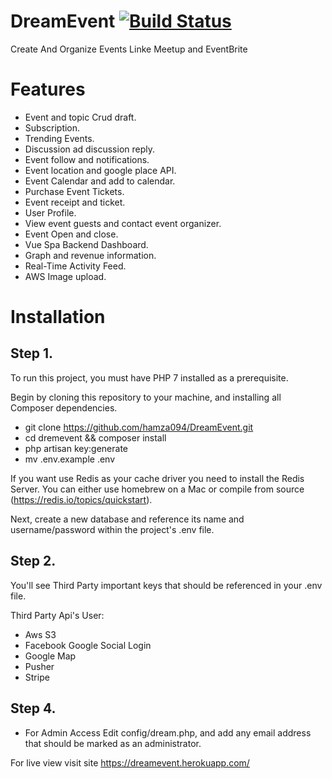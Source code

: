 # DreamEvent [![Build Status](https://travis-ci.org/hamza094/DreamEvent.svg?branch=master)](https://travis-ci.org/hamza094/DreamEvent)

Create And Organize Events Linke Meetup and EventBrite 

# Features
- Event and topic Crud draft.
- Subscription.
- Trending Events.
- Discussion ad discussion reply.
- Event follow and notifications.
- Event location and google place API.
- Event Calendar and add to calendar.
- Purchase Event Tickets. 
- Event receipt and ticket.
- User Profile.
- View event guests and contact event organizer.
- Event Open and close.
- Vue Spa Backend Dashboard.
- Graph and revenue information.
- Real-Time Activity Feed.
- AWS Image upload.

# Installation
## Step 1.
To run this project, you must have PHP 7 installed as a prerequisite.

Begin by cloning this repository to your machine, and installing all Composer dependencies.

- git clone https://github.com/hamza094/DreamEvent.git
- cd dremevent && composer install
- php artisan key:generate
- mv .env.example .env

If you want use Redis as your cache driver you need to install the Redis Server. You can either use homebrew on a Mac or compile from source (https://redis.io/topics/quickstart).

Next, create a new database and reference its name and username/password within the project's .env file.

## Step 2. 
You'll see Third Party important keys that should be referenced in your .env file.

Third Party Api's User:
- Aws S3
- Facebook Google Social Login
- Google Map
- Pusher
- Stripe

## Step 4.
- For Admin Access Edit config/dream.php, and add any email address that should be marked as an administrator.

For live view visit site https://dreamevent.herokuapp.com/
